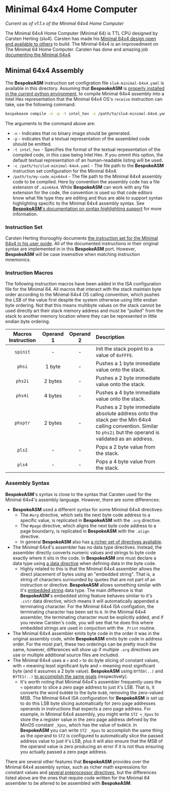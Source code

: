 # Minimal 64x4 Home Computer
*Current as of v1.1.x of the Minimal 64x4 Home Computer*

The Minimal 64x4 Home Computer (Minimal 64) is TTL CPU designed by Carsten Herting (slu4). Carsten has made his [Minimal 64x4 design open and available to others](https://github.com/slu4coder/Minimal-64x4-Home-Computer) to build. The Minimal 64x4 is an improvedment on The Minimal 64 Home Computer. Carsten has done and amazing job [documenting the Minimal 64x4](https://docs.google.com/document/d/1-nDv_8WEG1FrlO3kEK0icoYo-Z-jlhpCMiCstxGOCjQ/edit?usp=sharing).

## Minimal 64x4 Assembly
The **BespokeASM** instruction set configration file `slu4-minimal-64x4.yaml` is available in this directory. Assuming that **BespookeASM** is [properly installed in the current python environment](https://github.com/michaelkamprath/bespokeasm/wiki/Installation-and-Usage#installation), to compile Minimal 64x4 assembly into a Intel Hex representation that the Minimal 64x4 OS's `receive` instruction can take, use the following command:

```sh
bespokeasm compile -n -p -t intel_hex -c /path/to/slu4-minimal-64x4.yaml /path/to/my-code.min64x4
```

The arguments to the command above are:

* `-n` - Indicates that no binary image should be generated.
* `-p` - indicates that a textual representation of the assembled code should be emitted.
* `-t intel_hex` - Specifies the format of the textual rerpesentation of the compiled code, in this case being Intel Hex. If you ommit this option, the default textual representation of an human-readable listing will be used.
* `-c /path/to/slu4-minimal-64x4.yaml` - The file path to the **BespokeASM** instruction set configuration for the Minimal 64x4.
* `/path/to/my-code.min64x4` - The file path to the Minimal 64x4 assembly code to be compiled. Here by convention the assembly code has a file extension of `.min64x4`. While **BespokeASM** can work with any file extension for the code, the convention is used so that code editors know what file type they are editing and thus are able to support syntax highlighting specific to the Minimal 64x4 assembly syntax. See [**BespokeASM**'s documentation on syntax highlighting support](https://github.com/michaelkamprath/bespokeasm/wiki/Installation-and-Usage#installing-language-extensions) for more information.

### Instruction Set
Carsten Herting thoroughly documents [the instruction set for the Minimal 64x4 in his user guide](https://docs.google.com/document/d/1-nDv_8WEG1FrlO3kEK0icoYo-Z-jlhpCMiCstxGOCjQ/edit?usp=sharing). All of the documented instructions in their original syntax are implemented in in this **BespokeASM** port. However, **BespokeASM** will be case insensitive when matching instruction mnemonics.

### Instruction Macros
The following instruction macros have been added in the ISA configuration file for the Minimal 64. All macros that interact with the stack maintain byte order according to the Minimal 64x4 OS calling convention, which pushes the LSB of the value first despite the system otherwise using little endian byte ordering. Not that this means multibyte values on the stack cannot be used directly art their stack memory address and must be "pulled" from the stack to another memory location where they can be represented in little endian byte ordering.

| Macros Instruction | Operand 1 | Operand 2 | Description |
|:-:|:-:|:-:|:--|
| `spinit` | - | - | Init the stack popint to a value of `0xFFFE`. |
| `phsi` | 1 byte | - | Pushes a 1 byte immediate value onto the stack. |
| `phs2i` | 2 bytes | - | Pushes a 2 byte immediate value onto the stack. |
| `phs4i` | 4 bytes | - | Pushes a 4 byte immediate value onto the stack. |
| `phsptr` | 2 bytes | - | Pushes a 2 byte immediate absolute address onto the stack per the Min 64x4 calling convention. Similar to `phs2i` but the operand is validated as an address. |
| `pls2` | - | - | Pops a 2 byte value from the stack. |
| `pls4` | - | - | Pops a 4 byte value from the stack. |


### Assembly Syntax
**BespokeASM**'s syntax is close to the syntax that Carsten used for the Minimal 64x4's assembly language. However, there are some differences:

* **BespokeASM** used a different syntax for some Minimal 64x4 directives:
  * The `#org` directive, which sets the next byte code address to a specific value, is replicated in **BespokeASM** with the `.org` directive.
  * The `#page` directive, which aligns the next byte code address to a page boundarry, is replicated in **BespokeASM** with the `.align` directive.
  * In general **BespokeASM** also has [a richer set of directives available](https://github.com/michaelkamprath/bespokeasm/wiki/Assembly-Language-Syntax#directives).
* The Minimal 64x4's assembler has no data type directives. Instead, the assembler directly converts numeric values and strings to byte code exactly where it sits in the code. In **BespokeASM** one must declare a data type using [a data directive](https://github.com/michaelkamprath/bespokeasm/wiki/Assembly-Language-Syntax#data) when defining data in the byte code.
  * Highly related to this is that the Minimal 64x4 assembler allows the direct placement of bytes using an "embedded string". That is, a string of characters surrounded by quotes that are not part of an instruction or directive. **BespokeASM** allows something similar with it's [embedded string]() data type. The main difference is that **BespokeASM**'s embedded string feature behaves similar to it's `.cstr` data directive, which means it will automatically appended a terminating character. For the Minimal 64x4 ISA configation, the terminating character has been set to `0`. In the Minimal 64x4 assembler, the terminating character must be explicitly added, and if you review Carsten's code, you will see that he does this where embedded strings are used in conjuction with the `_Print` routine.
* The Minimal 64x4 assembler emits byte code in the order it was in the original assembly code, while **BespokeASM** emits byte code in address order. For the most part, these two orderings can be pretty much the same, however, differences will show up if multiple `.org` directives are use or multiple additional source files are included.
* The Minimal 64x4 uses a `<` and `>` to do byte slicing of constant values, with `<` meaning least significant byte and `>` meaning most significant byte (and it assumes a 2 byte value). **BespokeASM** using `BYTE0(..)` and `BYTE1(..)` [to accomplish the same goals](https://github.com/michaelkamprath/bespokeasm/wiki/Assembly-Language-Syntax#numeric-expressions) (respectively).
  * It's worth noting that Minimal 64x4's assembler frequently uses the `<` operator to slice a zero page address to just it's LSB. That is, it converts the word `0x0080` to the byte `0x80`, removing the zero-valued MSB. The Minimal 64x4 ISA configuration for **BespokeASM** is set up to do this LSB byte slicing automatically for zero page addresses operands in instructions that expects a zero page address. For example, in Minimal 64x4 assembly, you might write `STZ <_Xpos` to store the `A` register value in the zero page address defined by the MinOS constant `_Xpos`, which has the value of `0x00C0`. In **BespokeASM** you can write `STZ _Xpos` to accomplish the same thing as the operand to `STZ` is configured to automatically slice the passed address value to just it's LSB, plus it will also ensure that the MSB of the operand value is zero producing an error if it is not thus ensuring you actually passed a zero page address.


There are several other features that **BespokeASM** provides over the Minimal 64x4 assembly syntax, such as richer math expressions for constant values and [several preprocessor directives](https://github.com/michaelkamprath/bespokeasm/wiki/Assembly-Language-Syntax#preprocessor), but the differences listed above are the ones that require code written for the Minimal 64 assembler to be altered to be assembled with **BespokeASM**.
